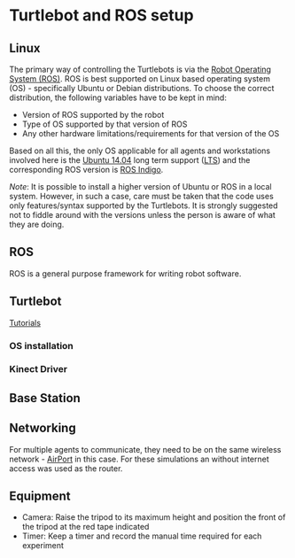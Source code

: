 Turtlebot and ROS setup
=======================

Linux
-----

The primary way of controlling the Turtlebots is via the [Robot Operating System
(ROS)](http://www.ros.org/about-ros/). ROS is best supported on Linux based
operating system (OS) - specifically Ubuntu or Debian distributions. To choose
the correct distribution, the following variables have to be kept in mind:

- Version of ROS supported by the robot
- Type of OS supported by that version of ROS
- Any other hardware limitations/requirements for that version of the OS

Based on all this, the only OS applicable for all agents and workstations
involved here is the [Ubuntu
14.04](https://howtoubuntu.org/how-to-install-ubuntu-14-04-trusty-tahr) long
term support ([LTS](https://wiki.ros.org/ROS/Installation/)) and the
corresponding ROS version is [ROS
Indigo](https://wiki.ros.org/indigo/Installation/).

_Note_: It is possible to install a higher version of Ubuntu or ROS in a local
system. However, in such a case, care must be taken that the code uses only
features/syntax supported by the Turtlebots. It is strongly suggested not to
fiddle around with the versions unless the person is aware of what they are
doing.

ROS
---

ROS is a general purpose framework for writing robot software.

Turtlebot
---------

[Tutorials](http:learn.turtlebot.com/)

### OS installation

### Kinect Driver

Base Station
------------

Networking
----------

For multiple agents to communicate, they need to be on the same wireless
network - [AirPort](https://support.apple.com/airport/) in this case. For these
simulations an without internet access was used as the router.

Equipment
---------

- Camera: Raise the tripod to its maximum height and position the front of the tripod at the red tape indicated
- Timer: Keep a timer and record the manual time required for each experiment
